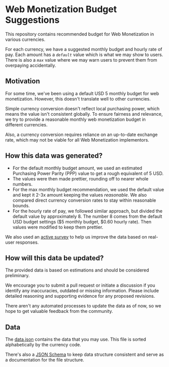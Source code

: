# Web Monetization Budget Suggestions

This repository contains recommended budget for Web Monetization in various currencies.

For each currency, we have a suggested monthly budget and hourly rate of pay.
Each amount has a _`default`_ value which is what we may show to users.
There is also a _`max`_ value where we may warn users to prevent them from overpaying accidentally.

## Motivation

For some time, we've been using a default USD 5 monthly budget for web monetization. However, this doesn't translate well to other currencies.

Simple currency conversion doesn't reflect local purchasing power, which means the value isn't consistent globally. To ensure fairness and relevance, we try to provide a reasonable monthly web monetization budget in different currencies.

Also, a currency conversion requires reliance on an up-to-date exchange rate, which may not be viable for all Web Monetization implementors.

## How this data was generated?

- For the default monthly budget amount, we used an estimated Purchasing Power Parity (PPP) value to get a rough equivalent of 5 USD.
- The values were then made prettier, rounding off to nearer whole numbers.
- For the max monthly budget recommendation, we used the default value and kept it 2-3x amount keeping the values _reasonable_. We also compared direct currency conversion rates to stay within reasonable bounds.
- For the hourly rate of pay, we followed similar approach, but divided the default value by approximately 8. The number 8 comes from the default USD budget settings ($5 monthly budget, $0.60 hourly rate). Then values were modified to keep them prettier.

We also used an [active survey](https://forms.gle/VMNe1uDNHD6ngEYo6) to help us improve the data based on real-user responses.

## How will this data be updated?

The provided data is based on estimations and should be considered preliminary.

We encourage you to submit a pull request or initiate a discussion if you identify any inaccuracies, outdated or missing information. Please include detailed reasoning and supporting evidence for any proposed revisions.

There aren't any automated processes to update the data as of now, so we hope to get valuable feedback from the community.

## Data

The [data.json](v1/data.json) contains the data that you may use. This file is sorted alphabetically by the currency code.

There's also a [JSON Schema](v1/schema.json) to keep data structure consistent and serve as a documentation for the file structure.
